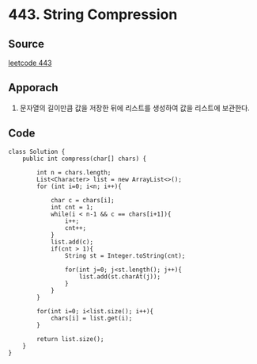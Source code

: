 # 443. String Compression

## Source

[leetcode 443](https://leetcode.com/problems/string-compression/description/?envType=study-plan-v2&envId=leetcode-75)

## Apporach

1. 문자열의 길이만큼 값을 저장한 뒤에 리스트를 생성하여 값을 리스트에 보관한다.

## Code

    class Solution {
        public int compress(char[] chars) {

            int n = chars.length;
            List<Character> list = new ArrayList<>();
            for (int i=0; i<n; i++){

                char c = chars[i];
                int cnt = 1;
                while(i < n-1 && c == chars[i+1]){
                    i++;
                    cnt++;
                }
                list.add(c);
                if(cnt > 1){
                    String st = Integer.toString(cnt);

                    for(int j=0; j<st.length(); j++){
                        list.add(st.charAt(j));
                    }
                }
            }

            for(int i=0; i<list.size(); i++){
                chars[i] = list.get(i);
            }

            return list.size();
        }
    }
